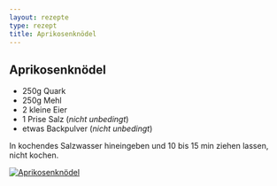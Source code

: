 ```yaml
---
layout: rezepte
type: rezept
title: Aprikosenknödel
---
```


## Aprikosenknödel

- 250g Quark
- 250g Mehl
- 2 kleine Eier
- 1 Prise Salz (*nicht unbedingt*)
- etwas Backpulver (*nicht unbedingt*)

In kochendes Salzwasser hineingeben und 10 bis 15 min ziehen lassen, nicht kochen.

<a href="{{site.baseurl_rezepte}}/img/aprikosenknoedel.jpg"><img alt="Aprikosenknödel" src="{{site.baseurl_rezepte}}/img/aprikosenknoedel.jpg" class="original_rezept" /></a>


